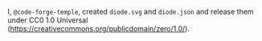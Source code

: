 I, `@code-forge-temple`, created `diode.svg` and `diode.json` and release them under CC0 1.0 Universal (https://creativecommons.org/publicdomain/zero/1.0/).